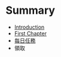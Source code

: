 # Summary

* [Introduction](README.md)
* [First Chapter](chapter1.md)
* [每日任務](mei_ri_ren_wu.md)
* 領取

